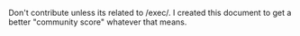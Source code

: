 Don't contribute unless its related to  /exec/. 
I created this document to get a better "community score" whatever that means.
